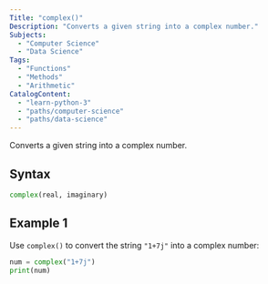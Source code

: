 ```yaml
---
Title: "complex()"
Description: "Converts a given string into a complex number."
Subjects:
  - "Computer Science"
  - "Data Science"
Tags:
  - "Functions"
  - "Methods"
  - "Arithmetic"
CatalogContent:
  - "learn-python-3"
  - "paths/computer-science"
  - "paths/data-science"
---
```


Converts a given string into a complex number.

## Syntax

```py
complex(real, imaginary)
```

## Example 1

Use `complex()` to convert the string `"1+7j"` into a complex number:

```py
num = complex("1+7j")
print(num)
```
